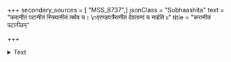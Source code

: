 +++
secondary_sources = [ "MSS_8737",]
jsonClass = "Subhaashita"
text = "करानीतं पटानीतं स्त्रियानीतं तथैव च।  \nएरण्डपत्रैरानीतं देवतानां च नार्हति॥"
title = "करानीतं पटानीतम्"

+++

<details><summary>Text</summary>

करानीतं पटानीतं स्त्रियानीतं तथैव च।  
एरण्डपत्रैरानीतं देवतानां च नार्हति॥
</details>
